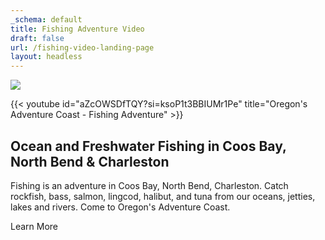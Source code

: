 ```yaml
---
_schema: default
title: Fishing Adventure Video
draft: false
url: /fishing-video-landing-page
layout: headless
---
```

![](/layout-images/oregons-adventure-coast-header-logo.svg)

{{< youtube id="aZcOWSDfTQY?si=ksoP1t3BBIUMr1Pe" title="Oregon's Adventure Coast - Fishing Adventure" >}}

## Ocean and Freshwater Fishing in Coos Bay, North Bend & Charleston

Fishing is an adventure in Coos Bay, North Bend, Charleston. Catch rockfish, bass, salmon, lingcod, halibut, and tuna from our oceans, jetties, lakes and rivers. Come to Oregon's Adventure Coast.

Learn More